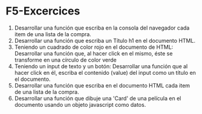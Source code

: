 # F5-Excercices

1. Desarrollar una función que escriba en la consola del navegador cada item de una lista de la compra.
2. Desarrollar una función que escriba un Título h1 en el documento HTML.
3. Teniendo un cuadrado de color rojo en el documento de HTML:
Desarrollar una función que, al hacer click en el mismo, éste se transforme en una círculo de color verde
4. Teniendo un input de texto y un botón:
Desarrollar una función que al hacer click en él, escriba el contenido (value) del input como un título en el documento.
5. Desarrollar una función que escriba en el documento HTML cada item de una lista de la compra.
6. Desarrollar una función que dibuje una 'Card' de una película en el documento usando un objeto javascript como datos.
